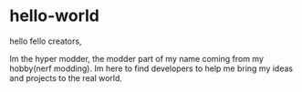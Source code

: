 # hello-world
hello fello creators,

Im the hyper modder, the modder part of my name coming from my hobby(nerf modding). Im here to find developers to help me bring my ideas and projects to the real world.
